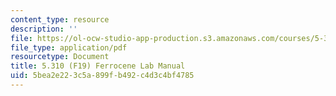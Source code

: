 ```yaml
---
content_type: resource
description: ''
file: https://ol-ocw-studio-app-production.s3.amazonaws.com/courses/5-310-laboratory-chemistry-fall-2019/5bea2e223c5a899fb492c4d3c4bf4785_MIT5_310F19_Lab1.pdf
file_type: application/pdf
resourcetype: Document
title: 5.310 (F19) Ferrocene Lab Manual
uid: 5bea2e22-3c5a-899f-b492-c4d3c4bf4785
---
```

